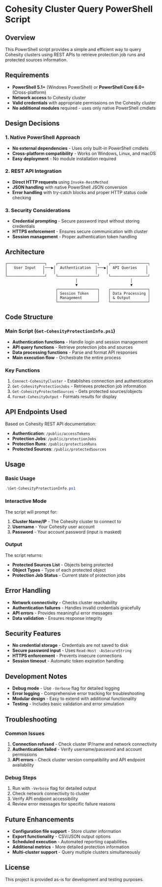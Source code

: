 # Cohesity Cluster Query PowerShell Script

## Overview
This PowerShell script provides a simple and efficient way to query Cohesity clusters using REST APIs to retrieve protection job runs and protected sources information.

## Requirements
- **PowerShell 5.1+** (Windows PowerShell) or **PowerShell Core 6.0+** (Cross-platform)
- **Network access** to Cohesity cluster
- **Valid credentials** with appropriate permissions on the Cohesity cluster
- **No additional modules** required - uses only native PowerShell cmdlets

## Design Decisions

### 1. Native PowerShell Approach
- **No external dependencies** - Uses only built-in PowerShell cmdlets
- **Cross-platform compatibility** - Works on Windows, Linux, and macOS
- **Easy deployment** - No module installation required

### 2. REST API Integration
- **Direct HTTP requests** using `Invoke-RestMethod`
- **JSON handling** with native PowerShell JSON conversion
- **Error handling** with try-catch blocks and proper HTTP status code checking

### 3. Security Considerations
- **Credential prompting** - Secure password input without storing credentials
- **HTTPS enforcement** - Ensures secure communication with cluster
- **Session management** - Proper authentication token handling

## Architecture

```
┌─────────────────┐    ┌──────────────────┐    ┌─────────────────┐
│   User Input   │───▶│  Authentication  │───▶│  API Queries    │
│                │    │                  │    │                 │
└─────────────────┘    └──────────────────┘    └─────────────────┘
                                │                        │
                                ▼                        ▼
                       ┌──────────────────┐    ┌─────────────────┐
                       │ Session Token    │    │ Data Processing │
                       │ Management       │    │ & Output        │
                       └──────────────────┘    └─────────────────┘
```

## Code Structure

### Main Script (`Get-CohesityProtectionInfo.ps1`)
- **Authentication functions** - Handle login and session management
- **API query functions** - Retrieve protection jobs and sources
- **Data processing functions** - Parse and format API responses
- **Main execution flow** - Orchestrate the entire process

### Key Functions
1. `Connect-CohesityCluster` - Establishes connection and authentication
2. `Get-CohesityProtectionJobs` - Retrieves protection job information
3. `Get-CohesityProtectedSources` - Gets protected sources/objects
4. `Format-CohesityOutput` - Formats results for display

## API Endpoints Used

Based on Cohesity REST API documentation:
- **Authentication**: `/public/accessTokens`
- **Protection Jobs**: `/public/protectionJobs`
- **Protection Runs**: `/public/protectionRuns`
- **Protected Sources**: `/public/protectedSources`

## Usage

### Basic Usage
```powershell
.\Get-CohesityProtectionInfo.ps1
```

### Interactive Mode
The script will prompt for:
1. **Cluster Name/IP** - The Cohesity cluster to connect to
2. **Username** - Your Cohesity user account
3. **Password** - Your account password (input is masked)

### Output
The script returns:
- **Protected Sources List** - Objects being protected
- **Object Types** - Type of each protected object
- **Protection Job Status** - Current state of protection jobs

## Error Handling

- **Network connectivity** - Checks cluster reachability
- **Authentication failures** - Handles invalid credentials gracefully
- **API errors** - Provides meaningful error messages
- **Data validation** - Ensures response integrity

## Security Features

- **No credential storage** - Credentials are not saved to disk
- **Secure password input** - Uses `Read-Host -AsSecureString`
- **HTTPS enforcement** - Prevents insecure connections
- **Session timeout** - Automatic token expiration handling

## Development Notes

- **Debug mode** - Use `-Verbose` flag for detailed logging
- **Error logging** - Comprehensive error tracking for troubleshooting
- **Modular design** - Easy to extend with additional functionality
- **Testing** - Includes basic validation and error simulation

## Troubleshooting

### Common Issues
1. **Connection refused** - Check cluster IP/name and network connectivity
2. **Authentication failed** - Verify username/password and account permissions
3. **API errors** - Check cluster version compatibility and API endpoint availability

### Debug Steps
1. Run with `-Verbose` flag for detailed output
2. Check network connectivity to cluster
3. Verify API endpoint accessibility
4. Review error messages for specific failure reasons

## Future Enhancements

- **Configuration file support** - Store cluster information
- **Export functionality** - CSV/JSON output options
- **Scheduled execution** - Automated reporting capabilities
- **Additional metrics** - More detailed protection information
- **Multi-cluster support** - Query multiple clusters simultaneously

## License
This project is provided as-is for development and testing purposes.

